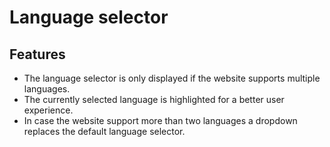 # Language selector

## Features

- The language selector is only displayed if the website supports multiple languages.
- The currently selected language is highlighted for a better user experience.
- In case the website support more than two languages a dropdown replaces the default language selector.
